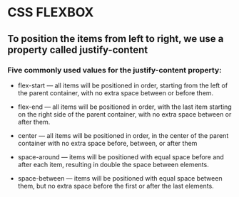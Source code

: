 # **CSS FLEXBOX**

## To position the items from left to right, we use a property called justify-content

### Five commonly used values for the justify-content property:



- flex-start — all items will be positioned in order, starting from the left of the parent container, with no extra space between or before them.
  
- flex-end — all items will be positioned in order, with the last item starting on the right side of the parent container, with no extra space between or after them.
  
- center — all items will be positioned in order, in the center of the parent container with no extra space before, between, or after them
  
- space-around — items will be positioned with equal space before and after each item, resulting in double the space between elements.
  
- space-between — items will be positioned with equal space between them, but no extra space before the first or after the last elements.